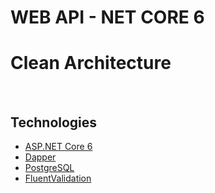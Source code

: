 # WEB API - NET CORE 6


 # Clean Architecture  

<br/>


## Technologies

* [ASP.NET Core 6](https://docs.microsoft.com/en-us/aspnet/core/introduction-to-aspnet-core?view=aspnetcore-6.0)
* [Dapper](https://dapperlib.github.io/Dapper/)
* [PostgreSQL](https://www.postgresql.org/)
* [FluentValidation](https://fluentvalidation.net/)

